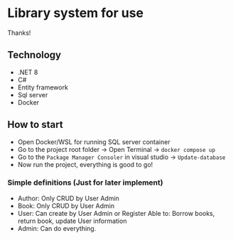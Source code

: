 # Library system for use
Thanks!
## Technology
- .NET 8
- C#
- Entity framework
- Sql server
- Docker
## How to start
- Open Docker/WSL for running SQL server container
- Go to the project root folder -> Open Terminal -> `docker compose up`
- Go to the `Package Manager Consoler` in visual studio -> `Update-database`
- Now run the project, everything is good to go!
### Simple definitions (Just for later implement)
- Author: Only CRUD by User Admin
- Book: Only CRUD by User Admin
- User: Can create by User Admin or Register
 Able to: Borrow books, return book, update User information
- Admin: Can do everything.
